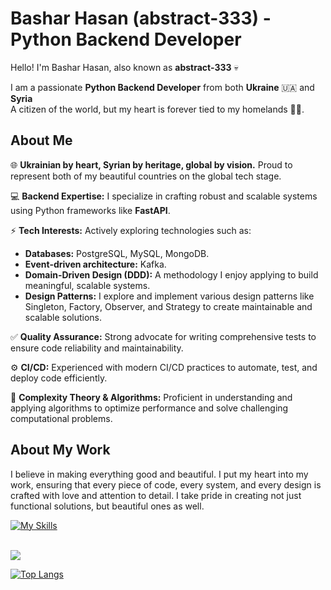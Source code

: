 # Bashar Hasan (abstract-333) - Python Backend Developer

Hello! I'm Bashar Hasan, also known as **abstract-333** 💀

I am a passionate **Python Backend Developer** from both **Ukraine** 🇺🇦 and **Syria** <br>
A citizen of the world, but my heart is forever tied to my homelands 💙💛.

## About Me

🌐 **Ukrainian by heart, Syrian by heritage, global by vision.** Proud to represent both of my beautiful countries on the global tech stage.

💻 **Backend Expertise:** I specialize in crafting robust and scalable systems using Python frameworks like **FastAPI**.

⚡ **Tech Interests:** Actively exploring technologies such as:

- **Databases:** PostgreSQL, MySQL, MongoDB.
- **Event-driven architecture:** Kafka.
- **Domain-Driven Design (DDD):** A methodology I enjoy applying to build meaningful, scalable systems.
- **Design Patterns:** I explore and implement various design patterns like Singleton, Factory, Observer, and Strategy to create maintainable and scalable solutions.

✅ **Quality Assurance:** Strong advocate for writing comprehensive tests to ensure code reliability and maintainability.

⚙️ **CI/CD:** Experienced with modern CI/CD practices to automate, test, and deploy code efficiently.

🔢 **Complexity Theory & Algorithms:** Proficient in understanding and applying algorithms to optimize performance and solve challenging computational problems.

## About My Work

I believe in making everything good and beautiful. I put my heart into my work, ensuring that every piece of code, every system, and every design is crafted with love and attention to detail. I take pride in creating not just functional solutions, but beautiful ones as well.


[![My Skills](https://skillicons.dev/icons?i=py,fastapi,githubactions,flask,redis,postgres,mysql,mongodb,git,docker,nginx,sentry,dart,flutter&perline=7)](https://skillicons.dev)


<br>


<a href="https://github.com/abstract-333">
</a>

<a href="https://github.com/abstract-333">
  <img align="center" src="https://github-readme-stats.vercel.app/api/top-langs/?username=abstract-333&layout=compact&theme=tokyonight&repo=github-readme-stats" />
</a>


[![Top Langs](https://komarev.com/ghpvc/?username=abstract-333)](https://github.com/anuraghazra/github-readme-stats)

